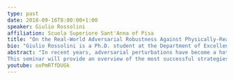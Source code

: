 ```yaml
---
type: past
date: 2018-09-16T8:00:00+1:00
speaker: Giulio Rossolini
affiliation: Scuola Superiore Sant'Anna of Pisa
title: "On the Real-World Adversarial Robustness Against Physically-Realizable Attacks"
bio: "Giulio Rossolini is a Ph.D. student at the Department of Excellence in Robotics & AI and the Real-Time Systems Laboratory (ReTiS Lab) of the Scuola Superiore Sant’Anna of Pisa. His research topics include the design of robust tools and architectures to enhance the trustworthiness of deep learning models in computer vision applications and safety-critical systems."
abstract: "In recent years, adversarial perturbations have become a hot topic in the safe and secure AI community. However, the concrete feasibility of such attacks on critical systems is often questioned, as it is necessary to exploit the digital representation of the input. This fact has inspired novel approaches for injecting adversarial features as physical objects or patches.
This seminar will provide an overview of the most successful strategies for crafting physically-realizable attacks, and examine their transferability among different real-world scenarios and computer vision architectures. Then, the presentation will address empirical and certifiable studies to improve the robustness of deep learning models against these threats."
youtube: oxPmRTfDUGk
---
```

